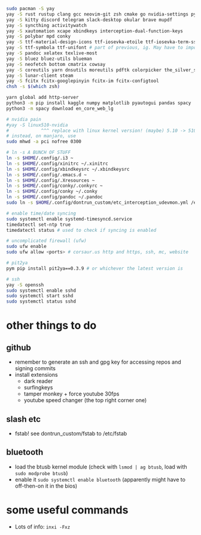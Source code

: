 ```sh
sudo pacman -S yay
yay -S rust rustup clang gcc neovim-git zsh cmake go nvidia-settings python-pip tk certbot ispell aspell 
yay -S kitty discord telegram slack-desktop okular brave mupdf 
yay -S syncthing activitywatch 
yay -S xautomation xcape xbindkeys interception-dual-function-keys
yay -S polybar mpd conky
yay -S ttf-material-design-icons ttf-iosevka-etoile ttf-iosevka-term-ss12 ttf-iosevka-aile
yay -S ttf-symbola ttf-unifont # part of previous, ig. May have to import keys manually: https://unix.stackexchange.com/a/617320
yay -S pandoc xelatex texlive-most
yay -S bluez bluez-utils blueman
yay -S neofetch bottom cmatrix cowsay
yay -S coreutils yarn dnsutils moreutils pdftk colorpicker the_silver_searcher hyperfine wget tree ffmpeg fzf unzip xclip tig bat jq entr xorg-xev zoxide lsd dust duf gping ngrok rm-improved flameshot
yay -S lunar-client steam
yay -S fcitx fcitx-googlepinyin fcitx-im fcitx-configtool
chsh -s $(which zsh)

yarn global add http-server
python3 -m pip install kaggle numpy matplotlib pyautogui pandas spacy
python3 -m spacy download en_core_web_lg

# nvidia pain
#yay -S linux510-nvidia
#            ^^^ replace with linux kernel version! (maybe) 5.10 -> 510 DOESNT WORK
# instead, on manjaro, use
sudo mhwd -a pci nofree 0300

# ln -s A BUNCH OF STUFF
ln -s $HOME/.config/.i3 ~
ln -s $HOME/.config/xinitrc ~/.xinitrc
ln -s $HOME/.config/xbindkeysrc ~/.xbindkeysrc
ln -s $HOME/.config/.emacs.d ~
ln -s $HOME/.config/.Xresources ~
ln -s $HOME/.config/conky/.conkyrc ~
ln -s $HOME/.config/conky ~/.conky
ln -s $HOME/.config/pandoc ~/.pandoc
sudo ln -s $HOME/.config/dontrun_custom/etc_interception_udevmon.yml /etc/interception/udevmon.yaml

# enable time/date syncing
sudo systemctl enable systemd-timesyncd.service
timedatectl set-ntp true
timedatectl status # used to check if syncing is enabled

# uncomplicated firewall (ufw)
sudo ufw enable
sudo ufw allow <ports> # corsaur.us http and https, ssh, mc, website

# pit2ya
pym pip install pit2ya==0.3.9 # or whichever the latest version is

# ssh 
yay -S openssh
sudo systemctl enable sshd 
sudo systemctl start sshd
sudo systemctl status sshd
```

# other things to do
## github
- remember to generate an ssh and gpg key for accessing repos and signing commits
- install extensions
    - dark reader
    - surfingkeys
    - tamper monkey + force youtube 30fps
    - youtube speed changer (the top right corner one)

## slash etc
- fstab! see dontrun_custom/fstab to /etc/fstab

## bluetooth
- load the btusb kernel module (check with `lsmod | ag btusb`, load with `sudo modprobe btusb`)
- enable it `sudo systemctl enable bluetooth` (apparently might have to off-then-on it in the bios)

# some useful commands
- Lots of info: `inxi -Fxz`

